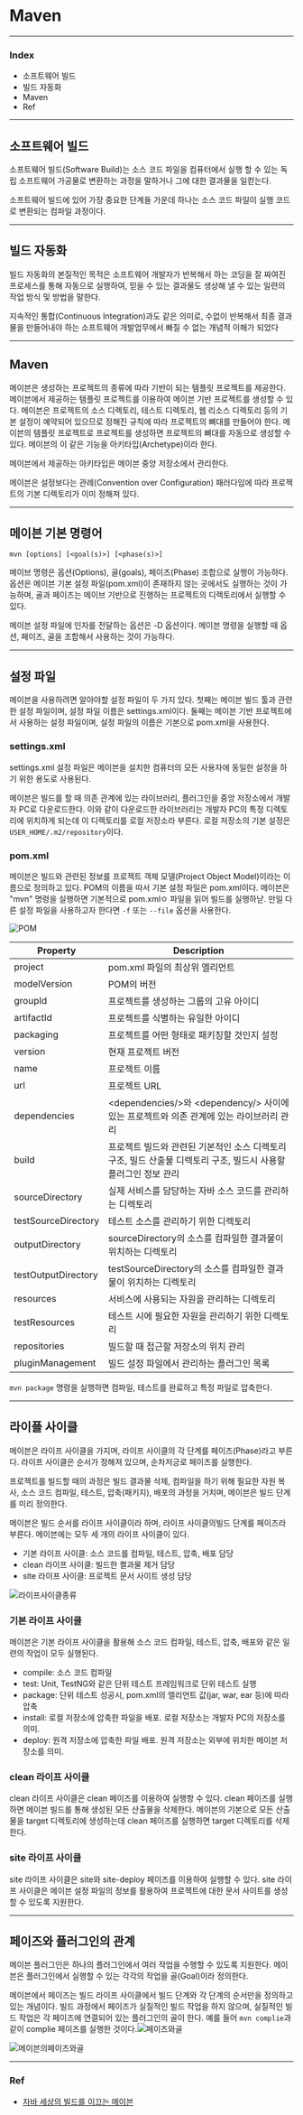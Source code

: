 # Maven

-----

### Index

- 소프트웨어 빌드
- 빌드 자동화
- Maven
- Ref

-----

## 소프트웨어 빌드

소프트웨어 빌드(Software Build)는 소스 코드 파일을 컴퓨터에서 실행 할 수 있는 독립 소프트웨어 가공물로 변환하는 과정을 말하거나 그에 대한 결과물을 일컫는다.

소프트웨어 빌드에 있어 가장 중요한 단계들 가운데 하나는 소스 코드 파일이 실행 코드로 변환되는 컴파일 과정이다.

-----

## 빌드 자동화

빌드 자동화의 본질적인 목적은 소프트웨어 개발자가 반복해서 하는 코딩을 잘 짜여진 프로세스를 통해 자동으로 실행하여, 믿을 수 있는 결과물도 생상해 낼 수 있는 일련의 작업 방식 및 방법을 말한다.

지속적인 통합(Continuous Integration)과도 같은 의미로, 수없이 반복해서 최종 결과물을 만들어내야 하는 소프트웨어 개발업무에서 빠질 수 없는 개념적 이해가 되었다

-----

## Maven

메이븐은 생성하는 프로젝트의 종류에 따라 기반이 되는 템플릿 프로젝트를 제공한다. 메이븐에서 제공하는 템플릿 프로젝트를 이용하여 메이븐 기반 프로젝트를 생성할 수 있다. 메이븐은 프로젝트의 소스 디렉토리, 테스트 디렉토리, 웹 리소스 디렉토리 등의 기본 설정이 예약되어 있으므로 정해진 규칙에 따라 프로젝트의 뼈대를 만들어야 한다. 메이븐의 템플릿 프로젝트로 프로젝트를 생성하면 프로젝트의 뼈대를 자동으로 생성할 수 있다. 메이븐의 이 같은 기능을 아키타입(Archetype)이라 한다.

메이븐에서 제공하는 아키타입은 메이븐 중앙 저장소에서 관리한다.

메이븐은 설정보다는 관례(Convention over Configuration) 패러다임에 따라 프로젝트의 기본 디렉토리가 이미 정해져 있다. 

-----

## 메이븐 기본 명령어

```mvn [options] [<goal(s)>] [<phase(s)>]```

메이브 명령은 옵션(Options), 골(goals), 페이즈(Phase) 조합으로 실행이 가능하다. 옵션은 메이븐 기본 설정 파일(pom.xml)이 존재하지 않는 곳에서도 실행하는 것이 가능하며, 골과 페이즈는 메이브 기반으로 진행하는 프로젝트의 디렉토리에서 실행할 수 있다.

메이븐 설정 파일에 인자를 전달하는 옵션은 -D 옵션이다. 메이븐 명령을 실행할 때 옵션, 페이즈, 골을 조합해서 사용하는 것이 가능하다.

-----

## 설정 파일

메이븐을 사용하려면 알아야할 설정 파일이 두 가지 있다. 첫째는 메이븐 빌드 툴과 관련한 설정 파일이며, 설정 파일 이름은 settings.xml이다. 둘째는 메이븐 기반 프로젝트에서 사용하는 설정 파일이며, 설정 파일의 이름은 기본으로 pom.xml을 사용한다.

### settings.xml

settings.xml 설정 파일은 메이븐을 설치한 컴퓨터의 모든 사용자에 동일한 설정을 하기 위한 용도로 사용된다.

메이븐은 빌드를 할 때 의존 관계에 있는 라이브러리, 플러그인을 중앙 저장소에서 개발자 PC로 다운로드한다. 이와 같이 다운로드한 라이브러리는 개발자 PC의 특정 디렉토리에 위치하게 되는데 이 디렉토리를 로컬 저장소라 부른다. 로컬 저장소의 기본 설정은 ```USER_HOME/.m2/repository```이다.

### pom.xml

메이븐은 빌드와 관련된 정보를 프로젝트 객체 모델(Project Object Model)이라는 이름으로 정의하고 있다. POM의 이름을 따서 기본 설정 파일은 pom.xml이다. 메이븐은 "mvn" 명령을 실행하면 기본적으로 pom.xmlㅇ 파일을 읽어 빌드를 실행하낟. 만일 다른 설정 파일을 사용하고자 한다면 ``-f`` 또는 ``--file`` 옵션을 사용한다.

![POM](./imege/POM.png)

| Property            | Description                              |
| ------------------- | ---------------------------------------- |
| project             | pom.xml 파일의 최상위 엘리먼트                     |
| modelVersion        | POM의 버전                                  |
| groupId             | 프로젝트를 생성하는 그룹의 고유 아이디                    |
| artifactId          | 프로젝트를 식별하는 유일한 아이디                       |
| packaging           | 프로젝트를 어떤 형태로 패키징할 것인지 설정                 |
| version             | 현재 프로젝트 버전                               |
| name                | 프로젝트 이름                                  |
| url                 | 프로젝트 URL                                 |
| dependencies        | \<dependencies/>와 \<dependency/> 사이에 있는 프로젝트와 의존 관계에 있는 라이브러리 관리 |
| build               | 프로젝트 빌드와 관련된 기본적인 소스 디렉토리 구조, 빌드 산출물 디렉토리 구조, 빌드시 사용할 플러그인 정보 관리 |
| sourceDirectory     | 실제 서비스를 담당하는 자바 소스 코드를 관리하는 디렉토리         |
| testSourceDirectory | 테스트 소스를 관리하기 위한 디렉토리                     |
| outputDirectory     | sourceDirectory의 소스를 컴파일한 결과물이 위치하는 디렉토리 |
| testOutputDirectory | testSourceDirectory의 소스를 컴파일한 결과물이 위치하는 디렉토리 |
| resources           | 서비스에 사용되는 자원을 관리하는 디렉토리                  |
| testResources       | 테스트 시에 필요한 자원을 관리하기 위한 디렉토리              |
| repositories        | 빌드할 때 접근할 저장소의 위치 관리                     |
| pluginManagement    | 빌드 설정 파일에서 관리하는 플러그인 목록                  |

``mvn package`` 명령을 실행하면 컴파일, 테스트를 완료하고 특정 파일로 압축한다.

-----

## 라이플 사이클

메이븐은 라이프 사이클을 가지며, 라이프 사이클의 각 단계를 페이즈(Phase)라고 부른다. 라이프 사이클은 순서가 정해져 있으며, 순차저긍로 페이즈를 실행한다.

프로젝트를 빌드할 때의 과정은 빌드 결과물 삭제, 컴파일을 하기 위해 필요한 자원 복사, 소스 코드 컴파일, 테스트, 압축(패키지), 배포의 과정을 거치며, 메이븐은 빌드 단계를 미리 정의한다. 

메이븐은 빌드 순서를 라이프 사이클이라 하며, 라이프 사이클의빌드 단계를 페이즈라 부른다. 메이븐에는 모두 세 개의 라이프 사이클이 있다. 

- 기본 라이프 사이클: 소스 코드를 컴파일, 테스트, 압축, 배포 담당
- clean 라이프 사이클: 빌드한 켤과물 제거 담당
- site 라이프 사이클: 프로젝트 문서 사이트 생성 담당

![라이프사이클종류](./imege/라이프사이클종류.png)

### 기본 라이프 사이클

메이븐은 기본 라이프 사이클을 활용해 소스 코드 컴파일, 테스트, 압축, 배포와 같은 일련의 작업이 모두 실행된다.

- compile: 소스 코드 컴파일
- test: Unit, TestNG와 같은 단위 테스트 프레임워크로 단위 테스트 실행
- package: 단위 테스트 성공시, pom.xml의 <packaging /> 엘리언트 값(jar, war, ear 등)에 따라 압축
- install: 로컬 저장소에 압축한 파일을 배포. 로컬 저장소는 개발자 PC의 저장소를 의미.
- deploy: 원격 저장소에 압축한 파일 배포. 원격 저장소는 외부에 위치한 메이븐 저장소를 의미.

### clean 라이프 사이클

clean 라이프 사이클은 clean 페이즈를 이용하여 실행항 수 있다. clean 페이즈를 실행하면 메이븐 빌드를 통해 생성된 모든 산출물을 삭제한다. 메이븐의 기본으로 모든 산출물을 target 디렉토리에 생성하는데 clean 페이즈를 실행하면 target 디렉토리를 삭제한다.

### site 라이프 사이클

site 라이프 사이클은 site와 site-deploy 페이즈를 이용하여 실행할 수 있다. site 라이프 사이클은 메이븐 설정 파일의 정보를 활용하여 프로젝트에 대한 문서 사이트를 생성할 수 있도록 지원한다.

-----

## 페이즈와 플러그인의 관계

메이븐 플러그인은 하나의 플러그인에서 여러 작업을 수행할 수 있도록 지원한다. 메이븐은 플러그인에서 실행할 수 있는 각각의 작업을 골(Goal)이라 정의한다.

메이븐에서 페이즈는 빌드 라이프 사이클에서 빌드 단계와 각 단계의 순서만을 정의하고 있는 개념이다. 빌드 과정에서 페이즈가 실질적인 빌드 작업을 하지 않으며, 실질적인 빌드 작업은 각 페이즈에 연결되어 있는 플러그인의 골이 한다. 예를 들어 ``mvn complie``과 같이 complie 페이즈를 실행한 것이다.![페이즈와골](./imege/페이즈와골.png)

![메이븐의페이즈와골](./imege/메이븐의페이즈와골.png)



-----

### Ref

- [자바 세상의 빌드를 이끄는 메이븐](https://www.slipp.net/wiki/pages/viewpage.action?pageId=10420233)